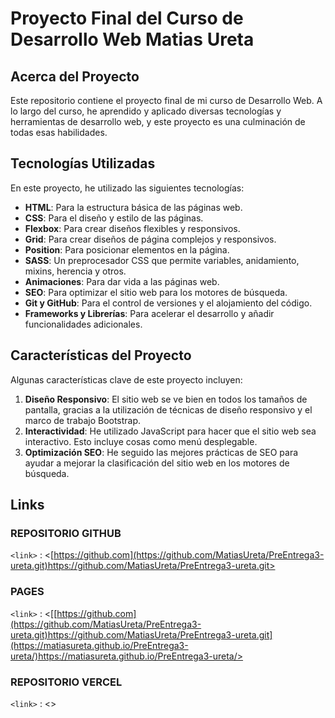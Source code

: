 # Proyecto Final del Curso de Desarrollo Web Matias Ureta

## Acerca del Proyecto

Este repositorio contiene el proyecto final de mi curso de Desarrollo Web. A lo largo del curso, he aprendido y aplicado diversas tecnologías y herramientas de desarrollo web, y este proyecto es una culminación de todas esas habilidades.

## Tecnologías Utilizadas

En este proyecto, he utilizado las siguientes tecnologías:

- **HTML**: Para la estructura básica de las páginas web.
- **CSS**: Para el diseño y estilo de las páginas.
- **Flexbox**: Para crear diseños flexibles y responsivos.
- **Grid**: Para crear diseños de página complejos y responsivos.
- **Position**: Para posicionar elementos en la página.
- **SASS**: Un preprocesador CSS que permite variables, anidamiento, mixins, herencia y otros.
- **Animaciones**: Para dar vida a las páginas web.
- **SEO**: Para optimizar el sitio web para los motores de búsqueda.
- **Git y GitHub**: Para el control de versiones y el alojamiento del código.
- **Frameworks y Librerías**: Para acelerar el desarrollo y añadir funcionalidades adicionales.

## Características del Proyecto

Algunas características clave de este proyecto incluyen:

1. **Diseño Responsivo**: El sitio web se ve bien en todos los tamaños de pantalla, gracias a la utilización de técnicas de diseño responsivo y el marco de trabajo Bootstrap.
2. **Interactividad**: He utilizado JavaScript para hacer que el sitio web sea interactivo. Esto incluye cosas como menú desplegable.
3. **Optimización SEO**: He seguido las mejores prácticas de SEO para ayudar a mejorar la clasificación del sitio web en los motores de búsqueda.


## Links
### REPOSITORIO GITHUB
`<link>` : <[https://github.com](https://github.com/MatiasUreta/PreEntrega3-ureta.git)https://github.com/MatiasUreta/PreEntrega3-ureta.git>
### PAGES
`<link>` : <[[https://github.com](https://github.com/MatiasUreta/PreEntrega3-ureta.git)https://github.com/MatiasUreta/PreEntrega3-ureta.git](https://matiasureta.github.io/PreEntrega3-ureta/)https://matiasureta.github.io/PreEntrega3-ureta/>
### REPOSITORIO VERCEL
`<link>` : <>
 

